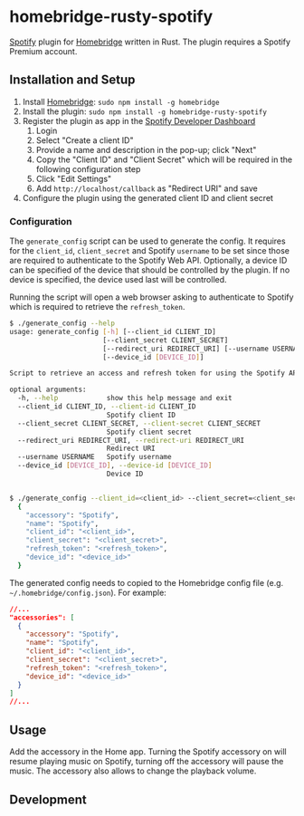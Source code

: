# homebridge-rusty-spotify

[Spotify](https://www.spotify.com) plugin for [Homebridge](https://github.com/homebridge/homebridge) written in Rust.
The plugin requires a Spotify Premium account.

## Installation and Setup

1. Install [Homebridge](https://github.com/homebridge/homebridge): `sudo npm install -g homebridge`
1. Install the plugin: `sudo npm install -g homebridge-rusty-spotify`
1. Register the plugin as app in the [Spotify Developer Dashboard](https://developer.spotify.com/dashboard/login)
    1. Login
    1. Select "Create a client ID"
    1. Provide a name and description in the pop-up; click "Next"
    1. Copy the "Client ID" and "Client Secret" which will be required in the following configuration step
    1. Click "Edit Settings"
    1. Add `http://localhost/callback` as "Redirect URI" and save
1. Configure the plugin using the generated client ID and client secret

### Configuration

The `generate_config` script can be used to generate the config. It requires for the `client_id`, `client_secret` and
Spotify `username` to be set since those are required to authenticate to the Spotify Web API. Optionally, a device ID can
be specified of the device that should be controlled by the plugin. If no device is specified, the device used last
will be controlled.

Running the script will open a web browser asking to authenticate to Spotify which is required to retrieve the `refresh_token`.

```bash
$ ./generate_config --help
usage: generate_config [-h] [--client_id CLIENT_ID]
                       [--client_secret CLIENT_SECRET]
                       [--redirect_uri REDIRECT_URI] [--username USERNAME]
                       [--device_id [DEVICE_ID]]

Script to retrieve an access and refresh token for using the Spotify API

optional arguments:
  -h, --help            show this help message and exit
  --client_id CLIENT_ID, --client-id CLIENT_ID
                        Spotify client ID
  --client_secret CLIENT_SECRET, --client-secret CLIENT_SECRET
                        Spotify client secret
  --redirect_uri REDIRECT_URI, --redirect-uri REDIRECT_URI
                        Redirect URI
  --username USERNAME   Spotify username
  --device_id [DEVICE_ID], --device-id [DEVICE_ID]
                        Device ID


$ ./generate_config --client_id=<client_id> --client_secret=<client_secret> --username=<username> --device_id=<device_id>
  {
    "accessory": "Spotify",
    "name": "Spotify",
    "client_id": "<client_id>",
    "client_secret": "<client_secret>",
    "refresh_token": "<refresh_token>",
    "device_id": "<device_id>"
  }
```

The generated config needs to copied to the Homebridge config file (e.g. `~/.homebridge/config.json`). For example:

```json
//...
"accessories": [
  {
    "accessory": "Spotify",
    "name": "Spotify",
    "client_id": "<client_id>",
    "client_secret": "<client_secret>",
    "refresh_token": "<refresh_token>",
    "device_id": "<device_id>"
  }
]
//...
```

## Usage

Add the accessory in the Home app. Turning the Spotify accessory on will resume playing music on Spotify, turning off the
accessory will pause the music. The accessory also allows to change the playback volume.

## Development



